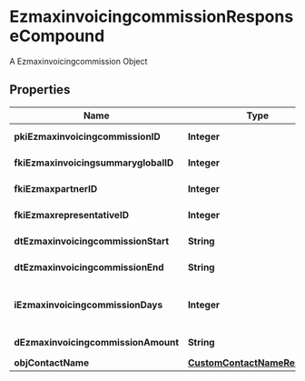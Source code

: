 

# EzmaxinvoicingcommissionResponseCompound

A Ezmaxinvoicingcommission Object

## Properties

| Name | Type | Description | Notes |
|------------ | ------------- | ------------- | -------------|
|**pkiEzmaxinvoicingcommissionID** | **Integer** | The unique ID of the Ezmaxinvoicingcommission |  [optional] |
|**fkiEzmaxinvoicingsummaryglobalID** | **Integer** | The unique ID of the Ezmaxinvoicingsummaryglobal |  [optional] |
|**fkiEzmaxpartnerID** | **Integer** | The unique ID of the Ezmaxpartner |  [optional] |
|**fkiEzmaxrepresentativeID** | **Integer** | The unique ID of the Ezmaxrepresentative |  [optional] |
|**dtEzmaxinvoicingcommissionStart** | **String** | The start date for the Ezmaxinvoicingcommission |  |
|**dtEzmaxinvoicingcommissionEnd** | **String** | The end date for the Ezmaxinvoicingcommission |  |
|**iEzmaxinvoicingcommissionDays** | **Integer** | This is the number of days during the month on which the Ezmaxinvoigcommission applies |  |
|**dEzmaxinvoicingcommissionAmount** | **String** | The amount of Ezmaxinvoicingcommission |  |
|**objContactName** | [**CustomContactNameResponse**](CustomContactNameResponse.md) |  |  [optional] |



